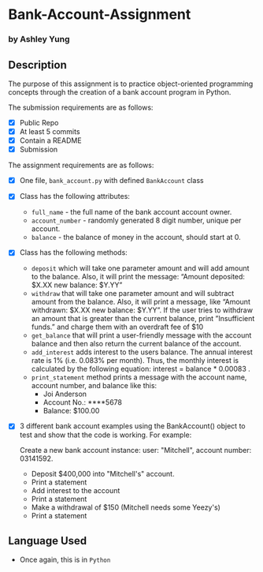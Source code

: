 # Bank-Account-Assignment 
### by Ashley Yung

## Description
The purpose of this assignment is to practice object-oriented programming concepts through the creation of a bank account program in Python. 

The submission requirements are as follows: 
- [x] Public Repo 
- [x] At least 5 commits
- [x] Contain a README
- [x] Submission

The assignment requirements are as follows:
- [x] One file, `bank_account.py` with defined `BankAccount` class
- [x] Class has the following attributes: 
    - `full_name` - the full name of the bank account account owner.
    - `account_number` - randomly generated 8 digit number, unique per account.
    - `balance` - the balance of money in the account, should start at 0.
- [x] Class has the following methods:
    - `deposit` which will take one parameter amount and will add amount to the balance. Also, it will print the message: “Amount deposited: $X.XX new balance: $Y.YY”
    - `withdraw` that will take one parameter amount and will subtract amount from the balance. Also, it will print a message, like “Amount withdrawn: $X.XX new balance: $Y.YY”. If the user tries to withdraw an amount that is greater than the current balance, print ”Insufficient funds.” and charge them with an overdraft fee of $10
    - `get_balance` that will print a user-friendly message with the account balance and then also return the current balance of the account.
    - `add_interest` adds interest to the users balance. The annual interest rate is 1% (i.e. 0.083% per month). Thus, the monthly interest is calculated by the following equation: interest = balance *  0.00083 .
    - `print_statement` method prints a message with the account name, account number, and balance like this:
        - Joi Anderson
        - Account No.: ****5678
        - Balance: $100.00
- [x] 3 different bank account examples using the BankAccount() object to test and show that the code is working.
For example:

    Create a new bank account instance: user: "Mitchell", account number: 03141592.
    - Deposit $400,000 into "Mitchell's" account.
    - Print a statement
    - Add interest to the account
    - Print a statement
    - Make a withdrawal of $150 (Mitchell needs some Yeezy's)
    - Print a statement

## Language Used
- Once again, this is in `Python`